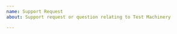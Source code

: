 ```yaml
---
name: Support Request
about: Support request or question relating to Test Machinery

---
```


<!--
STOP -- PLEASE READ!

GitHub is not the right place for support requests.

If you're looking for help, please post your question on the [Gardener Slack](https://gardener-cloud.slack.com/) (join the workspace [here](https://gardener.cloud/community/community-bio/)) or join our [bi-weekly meetings](https://gardener.cloud/community/).
-->
